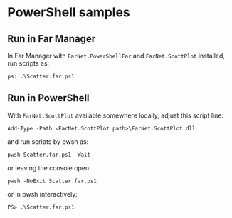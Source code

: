 ﻿# PowerShell samples

## Run in Far Manager

In Far Manager with `FarNet.PowerShellFar` and `FarNet.ScottPlot` installed, run scripts as:

```
ps: .\Scatter.far.ps1
```

## Run in PowerShell

With `FarNet.ScottPlot` available somewhere locally, adjust this script line:

```
Add-Type -Path <FarNet.ScottPlot path>\FarNet.ScottPlot.dll
```

and run scripts by pwsh as:

```
pwsh Scatter.far.ps1 -Wait
```

or leaving the console open:

```
pwsh -NoExit Scatter.far.ps1
```

or in pwsh interactively:

```
PS> .\Scatter.far.ps1
```

